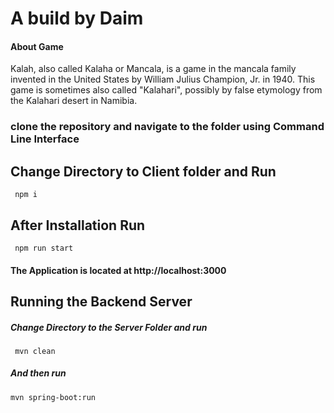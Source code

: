 # A build by Daim

#### About Game
Kalah, also called Kalaha or Mancala, is a game in the mancala family invented in the United States by William Julius Champion, Jr. in 1940. This game is sometimes also called "Kalahari", possibly by false etymology from the Kalahari desert in Namibia.

### clone the repository and navigate to the folder using Command Line Interface 

## Change Directory to Client folder and Run

<code> npm i </code>

## After Installation Run 

<code> npm run start </code>

#### The Application is located at http://localhost:3000


## Running the Backend Server 

##### Change Directory to the Server Folder and run 

<code> mvn clean  </code>

##### And then run 
<code>mvn spring-boot:run </code>

